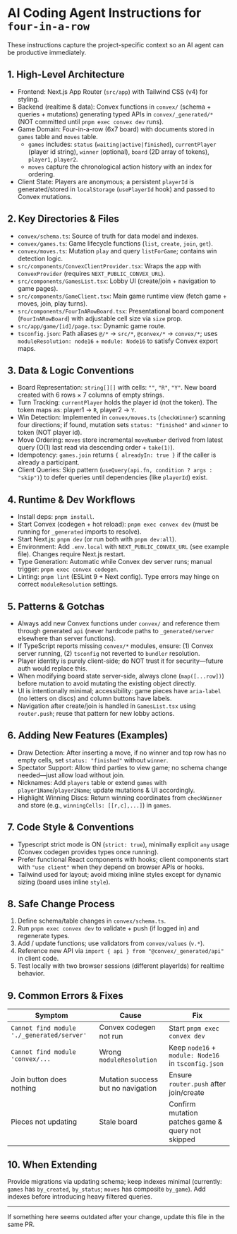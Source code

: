 # AI Coding Agent Instructions for `four-in-a-row`

These instructions capture the project-specific context so an AI agent can be productive immediately.

## 1. High-Level Architecture
- Frontend: Next.js App Router (`src/app`) with Tailwind CSS (v4) for styling.
- Backend (realtime & data): Convex functions in `convex/` (schema + queries + mutations) generating typed APIs in `convex/_generated/*` (NOT committed until `pnpm exec convex dev` runs).
- Game Domain: Four-in-a-row (6x7 board) with documents stored in `games` table and `moves` table.
  - `games` includes: `status` (`waiting|active|finished`), `currentPlayer` (player id string), `winner` (optional), `board` (2D array of tokens), `player1`, `player2`.
  - `moves` capture the chronological action history with an index for ordering.
- Client State: Players are anonymous; a persistent `playerId` is generated/stored in `localStorage` (`usePlayerId` hook) and passed to Convex mutations.

## 2. Key Directories & Files
- `convex/schema.ts`: Source of truth for data model and indexes.
- `convex/games.ts`: Game lifecycle functions (`list`, `create`, `join`, `get`).
- `convex/moves.ts`: Mutation `play` and query `listForGame`; contains win detection logic.
- `src/components/ConvexClientProvider.tsx`: Wraps the app with `ConvexProvider` (requires `NEXT_PUBLIC_CONVEX_URL`).
- `src/components/GamesList.tsx`: Lobby UI (create/join + navigation to game pages).
- `src/components/GameClient.tsx`: Main game runtime view (fetch game + moves, join, play turns).
- `src/components/FourInARowBoard.tsx`: Presentational board component (`FourInARowBoard`) with adjustable cell size via `size` prop.
- `src/app/game/[id]/page.tsx`: Dynamic game route.
- `tsconfig.json`: Path aliases `@/*` -> `src/*`, `@convex/*` -> `convex/*`; uses `moduleResolution: node16` + `module: Node16` to satisfy Convex export maps.

## 3. Data & Logic Conventions
- Board Representation: `string[][]` with cells: `""`, `"R"`, `"Y"`. New board created with 6 rows × 7 columns of empty strings.
- Turn Tracking: `currentPlayer` holds the player id (not the token). The token maps as: player1 -> `R`, player2 -> `Y`.
- Win Detection: Implemented in `convex/moves.ts` (`checkWinner`) scanning four directions; if found, mutation sets `status: "finished"` and `winner` to token (NOT player id).
- Move Ordering: `moves` store incremental `moveNumber` derived from latest query (O(1) last read via descending order + `take(1)`).
- Idempotency: `games.join` returns `{ alreadyIn: true }` if the caller is already a participant.
- Client Queries: Skip pattern (`useQuery(api.fn, condition ? args : "skip")`) to defer queries until dependencies (like `playerId`) exist.

## 4. Runtime & Dev Workflows
- Install deps: `pnpm install`.
- Start Convex (codegen + hot reload): `pnpm exec convex dev` (must be running for `_generated` imports to resolve).
- Start Next.js: `pnpm dev` (or run both with `pnpm dev:all`).
- Environment: Add `.env.local` with `NEXT_PUBLIC_CONVEX_URL` (see example file). Changes require Next.js restart.
- Type Generation: Automatic while Convex dev server runs; manual trigger: `pnpm exec convex codegen`.
- Linting: `pnpm lint` (ESLint 9 + Next config). Type errors may hinge on correct `moduleResolution` settings.

## 5. Patterns & Gotchas
- Always add new Convex functions under `convex/` and reference them through generated `api` (never hardcode paths to `_generated/server` elsewhere than server functions).
- If TypeScript reports missing `convex/*` modules, ensure: (1) Convex server running, (2) `tsconfig` not reverted to `bundler` resolution.
- Player identity is purely client-side; do NOT trust it for security—future auth would replace this.
- When modifying board state server-side, always clone (`map([...row])`) before mutation to avoid mutating the existing object directly.
- UI is intentionally minimal; accessibility: game pieces have `aria-label` (no letters on discs) and column buttons have labels.
- Navigation after create/join is handled in `GamesList.tsx` using `router.push`; reuse that pattern for new lobby actions.

## 6. Adding New Features (Examples)
- Draw Detection: After inserting a move, if no winner and top row has no empty cells, set `status: "finished"` without `winner`.
- Spectator Support: Allow third parties to view game; no schema change needed—just allow load without join.
- Nicknames: Add `players` table or extend `games` with `player1Name`/`player2Name`; update mutations & UI accordingly.
- Highlight Winning Discs: Return winning coordinates from `checkWinner` and store (e.g., `winningCells: [[r,c],...]`) in `games`.

## 7. Code Style & Conventions
- Typescript strict mode is ON (`strict: true`), minimally explicit `any` usage (Convex codegen provides types once running).
- Prefer functional React components with hooks; client components start with `"use client"` when they depend on browser APIs or hooks.
- Tailwind used for layout; avoid mixing inline styles except for dynamic sizing (board uses inline `style`).

## 8. Safe Change Process
1. Define schema/table changes in `convex/schema.ts`.
2. Run `pnpm exec convex dev` to validate + push (if logged in) and regenerate types.
3. Add / update functions; use validators from `convex/values` (`v.*`).
4. Reference new API via `import { api } from "@convex/_generated/api"` in client code.
5. Test locally with two browser sessions (different playerIds) for realtime behavior.

## 9. Common Errors & Fixes
| Symptom | Cause | Fix |
|--------|-------|-----|
| `Cannot find module './_generated/server'` | Convex codegen not run | Start `pnpm exec convex dev` |
| `Cannot find module 'convex/...` | Wrong `moduleResolution` | Keep `node16` + `module: Node16` in `tsconfig.json` |
| Join button does nothing | Mutation success but no navigation | Ensure `router.push` after join/create |
| Pieces not updating | Stale board | Confirm mutation patches game & query not skipped |

## 10. When Extending
Provide migrations via updating schema; keep indexes minimal (currently: `games` has `by_created`, `by_status`; `moves` has composite `by_game`). Add indexes before introducing heavy filtered queries.

---
If something here seems outdated after your change, update this file in the same PR.
